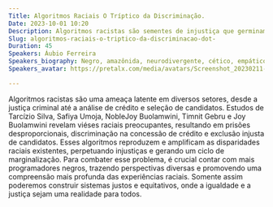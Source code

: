 ```yaml
---
Title: Algoritmos Raciais O Tríptico da Discriminação.
Date: 2023-10-01 10:20
Description: Algoritmos racistas são sementes de injustiça que germinam prisões desiguais, negam crédito a minorias e perpetuam a exclusão. É urgente cultivar uma colheita de igualdade e oportunidades para todos.
Slug: algoritmos-raciais-o-triptico-da-discriminacao-dot-
Duration: 45
Speakers: Áubio Ferreira
Speakers_biography: Negro, amazônida, neurodivergente, cético, empático e sonhador. Estudante de Engenharia eletrônica, desenvolvimento de sistemas e informática, profissional de TI, palestrante e ativista social.
Speakers_avatar: https://pretalx.com/media/avatars/Screenshot_20230211-131122_6fOqQoE.png

---
```


Algoritmos racistas são uma ameaça latente em diversos setores, desde a justiça criminal até a análise de crédito e seleção de candidatos. Estudos de Tarcízio Silva, Safiya Umoja, NobleJoy Buolamwini, Timnit Gebru e Joy Buolamwini revelam viéses raciais preocupantes, resultando em prisões desproporcionais, discriminação na concessão de crédito e exclusão injusta de candidatos. Esses algoritmos reproduzem e amplificam as disparidades raciais existentes, perpetuando injustiças e gerando um ciclo de marginalização. Para combater esse problema, é crucial contar com mais programadores negros, trazendo perspectivas diversas e promovendo uma compreensão mais profunda das experiências raciais. Somente assim poderemos construir sistemas justos e equitativos, onde a igualdade e a justiça sejam uma realidade para todos.